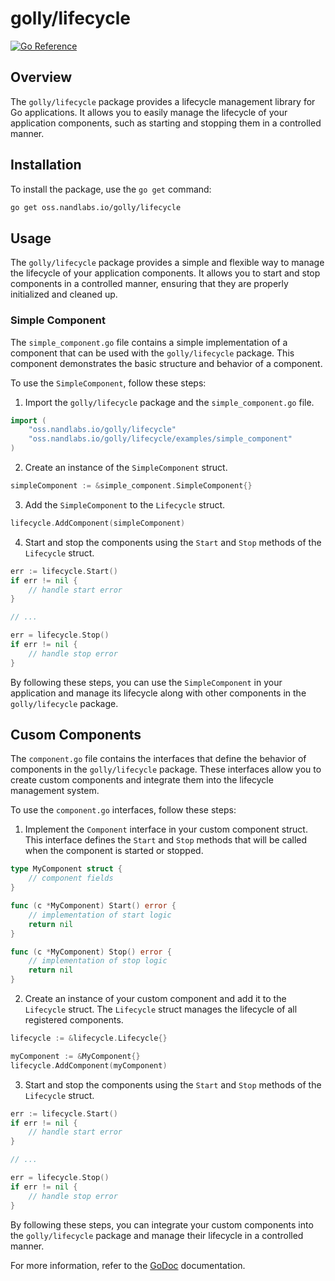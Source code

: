 # golly/lifecycle

[![Go Reference](https://pkg.go.dev/badge/oss.nandlabs.io/golly/lifecycle.svg)](https://pkg.go.dev/oss.nandlabs.io/golly/lifecycle)

## Overview

The `golly/lifecycle` package provides a lifecycle management library for Go
applications. It allows you to easily manage the lifecycle of your application
components, such as starting and stopping them in a controlled manner.

## Installation

To install the package, use the `go get` command:

```sh
go get oss.nandlabs.io/golly/lifecycle
```

## Usage

The `golly/lifecycle` package provides a simple and flexible way to manage the lifecycle of your application components. It allows you to start and stop components in a controlled manner, ensuring that they are properly initialized and cleaned up.

### Simple Component

The `simple_component.go` file contains a simple implementation of a component that can be used with the `golly/lifecycle` package. This component demonstrates the basic structure and behavior of a component.

To use the `SimpleComponent`, follow these steps:

1. Import the `golly/lifecycle` package and the `simple_component.go` file.

```go
import (
    "oss.nandlabs.io/golly/lifecycle"
    "oss.nandlabs.io/golly/lifecycle/examples/simple_component"
)
```

2. Create an instance of the `SimpleComponent` struct.

```go
simpleComponent := &simple_component.SimpleComponent{}
```

3. Add the `SimpleComponent` to the `Lifecycle` struct.

```go
lifecycle.AddComponent(simpleComponent)
```

4. Start and stop the components using the `Start` and `Stop` methods of the `Lifecycle` struct.

```go
err := lifecycle.Start()
if err != nil {
    // handle start error
}

// ...

err = lifecycle.Stop()
if err != nil {
    // handle stop error
}
```

By following these steps, you can use the `SimpleComponent` in your application and manage its lifecycle along with other components in the `golly/lifecycle` package.

## Cusom Components

The `component.go` file contains the interfaces that define the behavior of components in the `golly/lifecycle` package. These interfaces allow you to create custom components and integrate them into the lifecycle management system.

To use the `component.go` interfaces, follow these steps:

1. Implement the `Component` interface in your custom component struct. This interface defines the `Start` and `Stop` methods that will be called when the component is started or stopped.

```go
type MyComponent struct {
    // component fields
}

func (c *MyComponent) Start() error {
    // implementation of start logic
    return nil
}

func (c *MyComponent) Stop() error {
    // implementation of stop logic
    return nil
}
```

2. Create an instance of your custom component and add it to the `Lifecycle` struct. The `Lifecycle` struct manages the lifecycle of all registered components.

```go
lifecycle := &lifecycle.Lifecycle{}

myComponent := &MyComponent{}
lifecycle.AddComponent(myComponent)
```

3. Start and stop the components using the `Start` and `Stop` methods of the `Lifecycle` struct.

```go
err := lifecycle.Start()
if err != nil {
    // handle start error
}

// ...

err = lifecycle.Stop()
if err != nil {
    // handle stop error
}
```

By following these steps, you can integrate your custom components into the `golly/lifecycle` package and manage their lifecycle in a controlled manner.

For more information, refer to the [GoDoc](https://pkg.go.dev/oss.nandlabs.io/golly/lifecycle) documentation.
